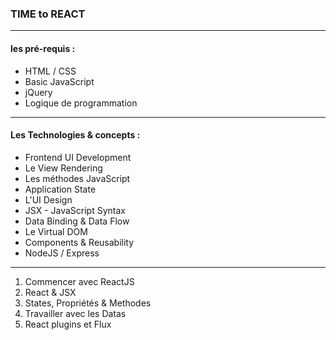 ### TIME to REACT
___
#### les pré-requis : 
* HTML / CSS
* Basic JavaScript
* jQuery
* Logique de programmation

-------
#### Les Technologies & concepts : 
* Frontend UI  Development
* Le View Rendering
* Les méthodes JavaScript
* Application State
* L'UI Design
* JSX - JavaScript Syntax
* Data Binding & Data Flow
* Le Virtual DOM
* Components & Reusability
* NodeJS / Express

-----

1. Commencer avec ReactJS
2. React & JSX
3. States, Propriétés & Methodes
4. Travailler avec les Datas
5. React plugins et Flux
